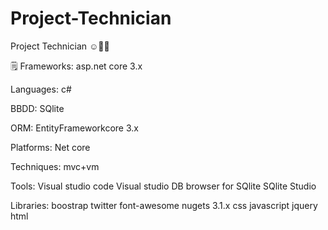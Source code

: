 # Project-Technician
Project Technician ☺️👌🏻

🗒 Frameworks: asp.net core 3.x

   Languages: c#
              
   BBDD: SQlite
   
   ORM: EntityFrameworkcore 3.x
   
   Platforms: Net core
   
   Techniques: mvc+vm
   
   Tools: Visual studio code
          Visual studio
          DB browser for SQlite
          SQlite Studio
  
   Libraries: boostrap twitter
              font-awesome
              nugets 3.1.x
              css
              javascript
              jquery
              html
              
              
               
   
   


